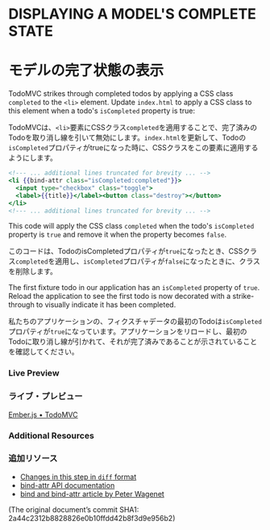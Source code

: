 # DISPLAYING A MODEL'S COMPLETE STATE
# モデルの完了状態の表示

TodoMVC strikes through completed todos by applying a CSS class `completed` to the `<li>` element. Update `index.html` to apply a CSS class to this element when a todo's `isCompleted` property is true:

TodoMVCは、`<li>`要素にCSSクラス`completed`を適用することで、完了済みのTodoを取り消し線を引いて無効にします。`index.html`を更新して、Todoの`isCompleted`プロパティがtrueになった時に、CSSクラスをこの要素に適用するようにします。

```handlebars
<!--- ... additional lines truncated for brevity ... -->
<li {{bind-attr class="isCompleted:completed"}}>
  <input type="checkbox" class="toggle">
  <label>{{title}}</label><button class="destroy"></button>
</li>
<!--- ... additional lines truncated for brevity ... -->
```

This code will apply the CSS class `completed` when the todo's `isCompleted` property is `true` and remove it when the property becomes `false`.

このコードは、TodoのisCompletedプロパティが`true`になったとき、CSSクラス`completed`を適用し、`isCompleted`プロパティが`false`になったときに、クラスを削除します。

The first fixture todo in our application has an `isCompleted` property of `true`. Reload the application to see the first todo is now decorated with a strike-through to visually indicate it has been completed.

私たちのアプリケーションの、フィクスチャデータの最初のTodoは`isCompleted`プロパティが`true`になっています。アプリケーションをリロードし、最初のTodoに取り消し線が引かれて、それが完了済みであることが示されていることを確認してください。

### Live Preview
### ライブ・プレビュー
<a class="jsbin-embed" href="http://jsbin.com/oKuwomo/1/embed?live">Ember.js • TodoMVC</a><script src="http://static.jsbin.com/js/embed.js"></script>
  
### Additional Resources
### 追加リソース
  * [Changes in this step in `diff` format](https://github.com/emberjs/quickstart-code-sample/commit/b15e5deffc41cf5ba4161808c7f46a283dc2277f)
  * [bind-attr API documentation](/api/classes/Ember.Handlebars.helpers.html#method_bind-attr)
  * [bind and bind-attr article by Peter Wagenet](http://www.emberist.com/2012/04/06/bind-and-bindattr.html)

(The original document’s commit SHA1: 2a44c2312b8828826e0b10ffdd42b8f3d9e956b2)